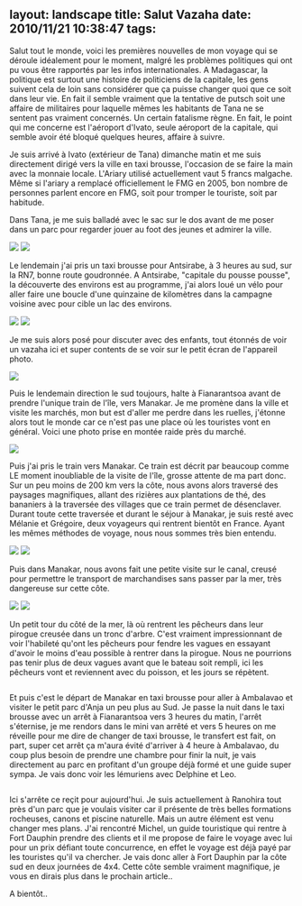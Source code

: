 layout: landscape
title: Salut Vazaha
date: 2010/11/21 10:38:47
tags:
---

Salut tout le monde, voici les premières nouvelles de mon voyage qui se déroule idéalement pour le moment, malgré les problèmes politiques qui ont pu vous être rapportés par les infos internationales. A Madagascar, la politique est surtout une histoire de politiciens de la capitale, les gens suivent cela de loin sans considérer que ça puisse changer quoi que ce soit dans leur vie. En fait il semble vraiment que la tentative de putsch soit une affaire de militaires pour laquelle mêmes les habitants de Tana ne se sentent pas vraiment concernés. Un certain fatalisme règne. En fait, le point qui me concerne est l'aéroport d'Ivato, seule aéroport de la capitale, qui semble avoir été bloqué quelques heures, affaire à suivre.

Je suis arrivé à Ivato (extérieur de Tana) dimanche matin et me suis directement dirigé vers la ville en taxi brousse, l'occasion de se faire la main avec la monnaie locale. L'Ariary utilisé actuellement vaut 5 francs malgache. Même si l'ariary a remplacé officiellement le FMG en 2005, bon nombre de personnes parlent encore en FMG, soit pour tromper le touriste, soit par habitude.

Dans Tana, je me suis balladé avec le sac sur le dos avant de me poser dans un parc pour regarder jouer au foot des jeunes et admirer la ville.

<img src="http://etienne.croclemonde.org/public/madagascar/DSCF0110.JPG" />
<img src="http://etienne.croclemonde.org/public/madagascar/DSCF0116.JPG" />

Le lendemain j'ai pris un taxi brousse pour Antsirabe, à 3 heures au sud, sur la RN7, bonne route goudronnée. A Antsirabe, "capitale du pousse pousse", la découverte des environs est au programme, j'ai alors loué un vélo pour aller faire une boucle d'une quinzaine de kilomètres dans la campagne voisine avec pour cible un lac des environs.

<img src="http://etienne.croclemonde.org/public/madagascar/DSCF0126.JPG" />
<img src="http://etienne.croclemonde.org/public/madagascar/DSCF0132.JPG" />

Je me suis alors posé pour discuter avec des enfants, tout étonnés de voir un vazaha ici et super contents de se voir sur le petit écran de l'appareil photo.

<img src="http://etienne.croclemonde.org/public/madagascar/DSCF0139.JPG" />

Puis le lendemain direction le sud toujours, halte à Fianarantsoa avant de prendre l'unique train de l'île, vers Manakar. Je me promène dans la ville et visite les marchés, mon but est d'aller me perdre dans les ruelles, j'étonne alors tout le monde car ce n'est pas une place où les touristes vont en général. Voici une photo prise en montée raide près du marché.

<img src="http://etienne.croclemonde.org/public/madagascar/DSCF0151.JPG" />

Puis j'ai pris le train vers Manakar. Ce train est décrit par beaucoup comme LE moment inoubliable de la visite de l'île, grosse attente de ma part donc. Sur un peu moins de 200 km vers la côte, nous avons alors traversé des paysages magnifiques, allant des rizières aux plantations de thé, des bananiers à la traversée des villages que ce train permet de désenclaver. Durant toute cette traversée et durant le séjour à Manakar, je suis resté avec Mélanie et Grégoire, deux voyageurs qui rentrent bientôt en France. Ayant les mêmes méthodes de voyage, nous nous sommes très bien entendu.

<img src="http://etienne.croclemonde.org/public/madagascar/DSCF0175.JPG" />
<img src="http://etienne.croclemonde.org/public/madagascar/DSCF0196.JPG" />
<img src="http://etienne.croclemonde.org/public/madagascar/DSCF0197.jpg" alt="" />

Puis dans Manakar, nous avons fait une petite visite sur le canal, creusé pour permettre le transport de marchandises sans passer par la mer, très dangereuse sur cette côte.

<img src="http://etienne.croclemonde.org/public/madagascar/DSCF0211.JPG" />
<img src="http://etienne.croclemonde.org/public/madagascar/DSCF0225.JPG" />

Un petit tour du côté de la mer, là où rentrent les pêcheurs dans leur pirogue creusée dans un tronc d'arbre. C'est vraiment impressionnant de voir l'habileté qu'ont les pêcheurs pour fendre les vagues en essayant d'avoir le moins d'eau possible à rentrer dans la pirogue. Nous ne pourrions pas tenir plus de deux vagues avant que le bateau soit rempli, ici les pêcheurs vont et reviennent avec du poisson, et les jours se répètent.

<img src="http://etienne.croclemonde.org/public/madagascar/DSCF0241.JPG" alt="" />

Et puis c'est le départ de Manakar en taxi brousse pour aller à Ambalavao et visiter le petit parc d'Anja un peu plus au Sud. Je passe la nuit dans le taxi brousse avec un arrêt à Fianarantsoa vers 3 heures du matin, l'arrêt s'éternise, je me rendors dans le mini van arrêté et vers 5 heures on me réveille pour me dire de changer de taxi brousse, le transfert est fait, on part, super cet arrêt ça m'aura évité d'arriver à 4 heure à Ambalavao, du coup plus besoin de prendre une chambre pour finir la nuit, je vais directement au parc en profitant d'un groupe déjà formé et une guide super sympa. Je vais donc voir les lémuriens avec Delphine et Leo.

<img src="http://etienne.croclemonde.org/public/madagascar/DSCF0262.JPG" alt="" />

Ici s'arrête ce reçit pour aujourd'hui. Je suis actuellement à Ranohira tout près d'un parc que je voulais visiter car il présente de très belles formations rocheuses, canons et piscine naturelle. Mais un autre élément est venu changer mes plans. J'ai rencontré Michel, un guide touristique qui rentre à Fort Dauphin prendre des clients et il me propose de faire le voyage avec lui pour un prix défiant toute concurrence, en effet le voyage est déjà payé par les touristes qu'il va chercher. Je vais donc aller à Fort Dauphin par la côte sud en deux journées de 4x4. Cette côte semble vraiment magnifique, je vous en dirais plus dans le prochain article..

A bientôt..
